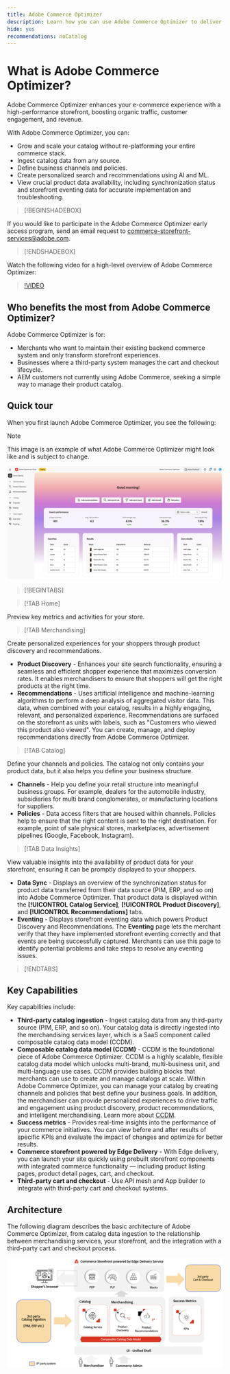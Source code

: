```yaml
---
title: Adobe Commerce Optimizer
description: Learn how you can use Adobe Commerce Optimizer to deliver a fast, performant storefront with a scalable catalog that allows you to optimize your existing eCommerce backend by increasing traffic and driving higher engagement and conversion.
hide: yes
recommendations: noCatalog
---
```

# What is Adobe Commerce Optimizer?

Adobe Commerce Optimizer enhances your e-commerce experience with a high-performance storefront, boosting organic traffic, customer engagement, and revenue.

With Adobe Commerce Optimizer, you can:

- Grow and scale your catalog without re-platforming your entire commerce stack.
- Ingest catalog data from any source.
- Define business channels and policies.
- Create personalized search and recommendations using AI and ML.
- View crucial product data availability, including synchronization status and storefront eventing data for accurate implementation and troubleshooting.

>[!BEGINSHADEBOX]

If you would like to participate in the Adobe Commerce Optimizer early access program, send an email request to [commerce-storefront-services@adobe.com](mailto:commerce-storefront-services@adobe.com).

>[!ENDSHADEBOX]

Watch the following video for a high-level overview of Adobe Commerce Optimizer:

>[!VIDEO](https://video.tv.adobe.com/v/3450226)

## Who benefits the most from Adobe Commerce Optimizer?

Adobe Commerce Optimizer is for:

- Merchants who want to maintain their existing backend commerce system and only transform storefront experiences.
- Businesses where a third-party system manages the cart and checkout lifecycle.
- AEM customers not currently using Adobe Commerce, seeking a simple way to manage their product catalog.

## Quick tour

When you first launch Adobe Commerce Optimizer, you see the following:

>[!NOTE]
>
>This image is an example of what Adobe Commerce Optimizer might look like and is subject to change.

![Adobe Commerce Optimizer UI](assets/user-interface.png)

>[!BEGINTABS]

>[!TAB Home]

Preview key metrics and activities for your store.

>[!TAB Merchandising]

Create personalized experiences for your shoppers through product discovery and recommendations.

- **Product Discovery** - Enhances your site search functionality, ensuring a seamless and efficient shopper experience that maximizes conversion rates. It enables merchandisers to ensure that shoppers will get the right products at the right time.  
- **Recommendations** - Uses artificial intelligence and machine-learning algorithms to perform a deep analysis of aggregated visitor data. This data, when combined with your catalog, results in a highly engaging, relevant, and personalized experience. Recommendations are surfaced on the storefront as units with labels, such as "Customers who viewed this product also viewed". You can create, manage, and deploy recommendations directly from Adobe Commerce Optimizer.

>[!TAB Catalog]

Define your channels and policies. The catalog not only contains your product data, but it also helps you define your business structure.

- **Channels** - Help you define your retail structure into meaningful business groups. For example, dealers for the automobile industry, subsidiaries for multi brand conglomerates, or manufacturing locations for suppliers.
- **Policies** - Data access filters that are housed within channels. Policies help to ensure that the right content is sent to the right destination. For example, point of sale physical stores, marketplaces, advertisement pipelines (Google, Facebook, Instagram). 

>[!TAB Data Insights]

View valuable insights into the availability of product data for your storefront, ensuring it can be promptly displayed to your shoppers.

- **Data Sync** - Displays an overview of the synchronization status for product data transferred from their data source (PIM, ERP, and so on) into Adobe Commerce Optimizer. That product data is displayed within the **[!UICONTROL Catalog Service]**, **[!UICONTROL Product Discovery]**, and **[!UICONTROL Recommendations]** tabs.
- **Eventing** - Displays storefront eventing data which powers Product Discovery and Recommendations. The **Eventing** page lets the merchant verify that they have implemented storefront eventing correctly and that events are being successfully captured. Merchants can use this page to identify potential problems and take steps to resolve any eventing issues.

>[!ENDTABS]

## Key Capabilities

Key capabilities include:

- **Third-party catalog ingestion** - Ingest catalog data from any third-party source (PIM, ERP, and so on). Your catalog data is directly ingested into the merchandising services layer, which is a SaaS component called composable catalog data model (CCDM).
- **Composable catalog data model (CCDM)** - CCDM is the foundational piece of Adobe Commerce Optimizer. CCDM is a highly scalable, flexible catalog data model which unlocks multi-brand, multi-business unit, and multi-language use cases. CCDM provides building blocks that merchants can use to create and manage catalogs at scale. Within Adobe Commerce Optimizer, you can manage your catalog by creating channels and policies that best define your business goals. In addition, the merchandiser can provide personalized experiences to drive traffic and engagement using product discovery​, product recommendations​, and intelligent merchandising. Learn more about [CCDM](https://experienceleague.adobe.com/en/docs/commerce/catalog-data-model/overview).
- **Success metrics** - Provides real-time insights into the performance of your commerce initiatives. You can view before and after results of specific KPIs and evaluate the impact of changes and optimize for better results.
- **Commerce storefront powered by Edge Delivery** - With Edge delivery, you can launch your site quickly using prebuilt storefront components with integrated commerce functionality — including product listing pages, product detail pages, cart, and checkout.
- **Third-party cart and checkout** - Use API mesh and App builder to integrate with third-party cart and checkout systems.

## Architecture

The following diagram describes the basic architecture of Adobe Commerce Optimizer, from catalog data ingestion to the relationship between merchandising services, your storefront, and the integration with a third-party cart and checkout process.

![Adobe Commerce Optimizer Architecture](assets/architecture.png)
